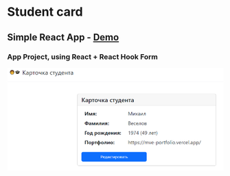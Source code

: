 # Student card

## Simple React App - [Demo](https://mve-studentcard.vercel.app/)

### App Project, using React + React Hook Form

![Studentcard](screenshot/studentcard.png 'Studentcard')
